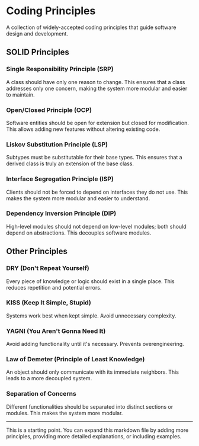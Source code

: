 # Coding Principles

A collection of widely-accepted coding principles that guide software design and development.

## SOLID Principles

### Single Responsibility Principle (SRP)
A class should have only one reason to change. This ensures that a class addresses only one concern, making the system more modular and easier to maintain.

### Open/Closed Principle (OCP)
Software entities should be open for extension but closed for modification. This allows adding new features without altering existing code.

### Liskov Substitution Principle (LSP)
Subtypes must be substitutable for their base types. This ensures that a derived class is truly an extension of the base class.

### Interface Segregation Principle (ISP)
Clients should not be forced to depend on interfaces they do not use. This makes the system more modular and easier to understand.

### Dependency Inversion Principle (DIP)
High-level modules should not depend on low-level modules; both should depend on abstractions. This decouples software modules.

## Other Principles

### DRY (Don't Repeat Yourself)
Every piece of knowledge or logic should exist in a single place. This reduces repetition and potential errors.

### KISS (Keep It Simple, Stupid)
Systems work best when kept simple. Avoid unnecessary complexity.

### YAGNI (You Aren't Gonna Need It)
Avoid adding functionality until it's necessary. Prevents overengineering.

### Law of Demeter (Principle of Least Knowledge)
An object should only communicate with its immediate neighbors. This leads to a more decoupled system.

### Separation of Concerns
Different functionalities should be separated into distinct sections or modules. This makes the system more modular.

---

This is a starting point. You can expand this markdown file by adding more principles, providing more detailed explanations, or including examples.
